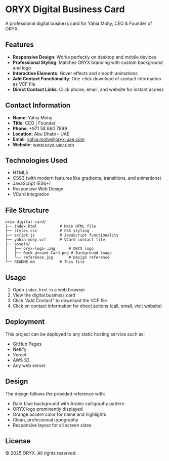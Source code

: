 # ORYX Digital Business Card

A professional digital business card for Yahia Mohy, CEO & Founder of ORYX.

## Features

- **Responsive Design**: Works perfectly on desktop and mobile devices
- **Professional Styling**: Matches ORYX branding with custom background and logo
- **Interactive Elements**: Hover effects and smooth animations
- **Add Contact Functionality**: One-click download of contact information as VCF file
- **Direct Contact Links**: Click phone, email, and website for instant access

## Contact Information

- **Name**: Yahia Mohy
- **Title**: CEO | Founder
- **Phone**: +971 58 660 7899
- **Location**: Abu Dhabi – UAE
- **Email**: yahia.mohy@oryx-uae.com
- **Website**: www.oryx-uae.com

## Technologies Used

- HTML5
- CSS3 (with modern features like gradients, transitions, and animations)
- JavaScript (ES6+)
- Responsive Web Design
- VCard integration

## File Structure

```
oryx-digital-card/
├── index.html          # Main HTML file
├── styles.css          # CSS styling
├── script.js           # JavaScript functionality
├── yahia-mohy.vcf      # VCard contact file
├── assets/
│   ├── oryx-logo-.png      # ORYX logo
│   ├── Back-ground-Card.png # Background image
│   └── reference.jpg       # Design reference
└── README.md           # This file
```

## Usage

1. Open `index.html` in a web browser
2. View the digital business card
3. Click "Add Contact" to download the VCF file
4. Click on contact information for direct actions (call, email, visit website)

## Deployment

This project can be deployed to any static hosting service such as:
- GitHub Pages
- Netlify
- Vercel
- AWS S3
- Any web server

## Design

The design follows the provided reference with:
- Dark blue background with Arabic calligraphy pattern
- ORYX logo prominently displayed
- Orange accent color for name and highlights
- Clean, professional typography
- Responsive layout for all screen sizes

## License

© 2025 ORYX. All rights reserved.

